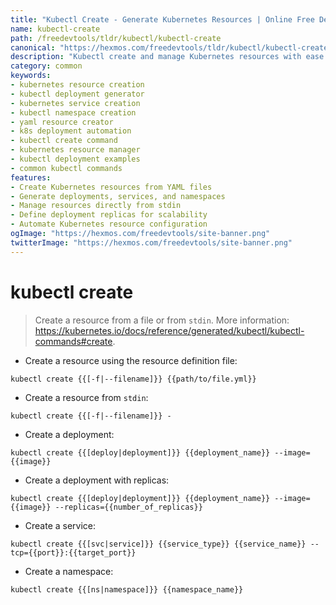 ```yaml
---
title: "Kubectl Create - Generate Kubernetes Resources | Online Free DevTools by Hexmos"
name: kubectl-create
path: /freedevtools/tldr/kubectl/kubectl-create
canonical: "https://hexmos.com/freedevtools/tldr/kubectl/kubectl-create/"
description: "Kubectl create and manage Kubernetes resources with ease. Automate deployment, services, and namespaces creation for efficient application management. Free online tool, no registration required."
category: common
keywords:
- kubernetes resource creation
- kubectl deployment generator
- kubernetes service creation
- kubectl namespace creation
- yaml resource creator
- k8s deployment automation
- kubectl create command
- kubernetes resource manager
- kubectl deployment examples
- common kubectl commands
features:
- Create Kubernetes resources from YAML files
- Generate deployments, services, and namespaces
- Manage resources directly from stdin
- Define deployment replicas for scalability
- Automate Kubernetes resource configuration
ogImage: "https://hexmos.com/freedevtools/site-banner.png"
twitterImage: "https://hexmos.com/freedevtools/site-banner.png"
---
```


# kubectl create

> Create a resource from a file or from `stdin`.
> More information: <https://kubernetes.io/docs/reference/generated/kubectl/kubectl-commands#create>.

- Create a resource using the resource definition file:

`kubectl create {{[-f|--filename]}} {{path/to/file.yml}}`

- Create a resource from `stdin`:

`kubectl create {{[-f|--filename]}} -`

- Create a deployment:

`kubectl create {{[deploy|deployment]}} {{deployment_name}} --image={{image}}`

- Create a deployment with replicas:

`kubectl create {{[deploy|deployment]}} {{deployment_name}} --image={{image}} --replicas={{number_of_replicas}}`

- Create a service:

`kubectl create {{[svc|service]}} {{service_type}} {{service_name}} --tcp={{port}}:{{target_port}}`

- Create a namespace:

`kubectl create {{[ns|namespace]}} {{namespace_name}}`
